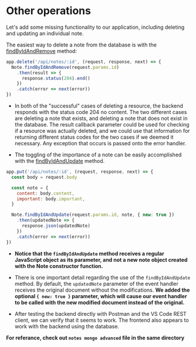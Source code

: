 # Other operations

Let's add some missing functionality to our application, including deleting and updating an individual note.

The easiest way to delete a note from the database is with the <a href="https://mongoosejs.com/docs/api/model.html#Model.findByIdAndRemove()">findByIdAndRemove</a> method:

```js
app.delete('/api/notes/:id', (request, response, next) => {
  Note.findByIdAndRemove(request.params.id)
    .then(result => {
      response.status(204).end()
    })
    .catch(error => next(error))
})
```

- In both of the "successful" cases of deleting a resource, the backend responds with the status code 204 no content. The two different cases are deleting a note that exists, and deleting a note that does not exist in the database. The result callback parameter could be used for checking if a resource was actually deleted, and we could use that information for returning different status codes for the two cases if we deemed it necessary. Any exception that occurs is passed onto the error handler.

- The toggling of the importance of a note can be easily accomplished with the <a href="https://mongoosejs.com/docs/api/model.html#Model.findByIdAndUpdate()">findByIdAndUpdate</a> method.

```js
app.put('/api/notes/:id', (request, response, next) => {
  const body = request.body

  const note = {
    content: body.content,
    important: body.important,
  }

  Note.findByIdAndUpdate(request.params.id, note, { new: true })
    .then(updatedNote => {
      response.json(updatedNote)
    })
    .catch(error => next(error))
})
```

- **Notice that the `findByIdAndUpdate` method receives a regular JavaScript object as its parameter, and not a new note object created with the Note constructor function.**

- There is one important detail regarding the use of the `findByIdAndUpdate` method. By default, the `updatedNote` parameter of the event handler receives the original document without the modifications. **We added the optional `{ new: true }` parameter, which will cause our event handler to be called with the new modified document instead of the original.**


- After testing the backend directly with Postman and the VS Code REST client, we can verify that it seems to work. The frontend also appears to work with the backend using the database.

**For referance, check out `notes mongo advanced` file in the same directory**
